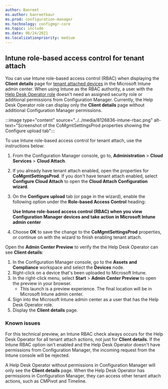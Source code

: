 ```yaml
---
author: Banreet
ms.author: banreetkaur
ms.prod: configuration-manager
ms.technology: configmgr-core
ms.topic: include
ms.date: 06/24/2021
ms.localizationpriority: medium
---
```


## <a name="bkmk_rbac"></a> Intune role-based access control for tenant attach
<!--8126836, 6415648, 8348644-->
You can use Intune role-based access control (RBAC) when displaying the **Client details** page for [tenant attached devices](../../../../../tenant-attach/device-sync-actions.md) in the Microsoft Intune admin center. When using Intune as the RBAC authority, a user with the [Help Desk Operator role](../../../../../../intune/fundamentals/role-based-access-control.md#built-in-roles) doesn't need an assigned security role or additional permissions from Configuration Manager. Currently, the Help Desk Operator role can display only the **Client details** page without additional Configuration Manager permissions.

:::image type="content" source="../../media/8126836-intune-rbac.png" alt-text="Screenshot of the CoMgmtSettingsProd properties showing the Configure upload tab":::

To use Intune role-based access control for tenant attach, use the instructions below:

1. From the Configuration Manager console, go to, **Administration** > **Cloud Services** > **Cloud Attach**.
1. If you already have tenant attach enabled, open the properties for **CoMgmtSettingsProd**. If you don't have tenant attach enabled, select **Configure Cloud Attach** to open the **Cloud Attach Configuration wizard**.
1. On the **Configure upload** tab (or page in the wizard), enable the following option under the **Role-based Access Control** heading:

   **Use Intune role-based access control (RBAC) when you view Configuration Manager devices and take action in Microsoft Intune admin center**
1. Choose **OK** to save the change to the **CoMgmtSettingsProd** properties, or continue on with the wizard to finish enabling tenant attach.

Open the **Admin Center Preview** to verify the the Help Desk Operator can see **Client details**:

1. In the Configuration Manager console, go to the **Assets and Compliance** workspace and select the **Devices** node.
1. Right-click on a device that's been uploaded to Microsoft Intune.
1. In the right-click menu, select **Start** > **Admin Center Preview** to open the preview in your browser.
     - This launch is a preview experience. The final location will be in Microsoft Intune admin center.
1. Sign into the Microsoft Intune admin center as a user that has  the Help Desk Operator role.
1. Display the **Client details** page.

### Known issues
<!--9960664-->
For this technical preview, an Intune RBAC check always occurs for the Help Desk Operator for all tenant attach actions, not just for **Client details**. If the Intune RBAC option isn't enabled and the Help Desk Operator doesn't have permissions from Configuration Manager, the incoming request from the Intune console will be rejected.

A Help Desk Operator without permissions in Configuration Manager will only see the **Client details** page. When the Help Desk Operator has permissions in Configuration Manager, they can access other tenant attach actions, such as CMPivot and Timeline.  
